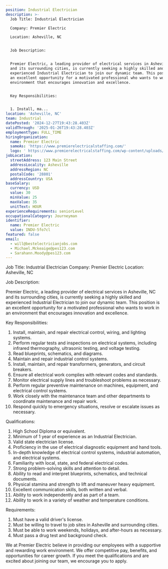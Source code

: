 ```yaml
---
position: Industrial Electrician
description: >-
  Job Title: Industrial Electrician

  Company: Premier Electric

  Location: Asheville, NC


  Job Description:


  Premier Electric, a leading provider of electrical services in Asheville, NC
  and its surrounding cities, is currently seeking a highly skilled and
  experienced Industrial Electrician to join our dynamic team. This position is
  an excellent opportunity for a motivated professional who wants to work in an
  environment that encourages innovation and excellence. 


  Key Responsibilities:


  1. Install, ma...
location: 'Asheville, NC'
team: Industrial
datePosted: '2024-12-27T19:43:28.403Z'
validThrough: '2025-01-26T19:43:28.403Z'
employmentType: FULL_TIME
hiringOrganization:
  name: Premier Electric
  sameAs: 'https://www.premierelectricalstaffing.com/'
  logo: ' https://www.premierelectricalstaffing.com/wp-content/uploads/2020/05/Premier-Electrical-Staffing-logo.png'
jobLocation:
  streetAddress: 123 Main Street
  addressLocality: Asheville
  addressRegion: NC
  postalCode: '28801'
  addressCountry: USA
baseSalary:
  currency: USD
  value: 30
  minValue: 25
  maxValue: 35
  unitText: HOUR
experienceRequirements: seniorLevel
occupationalCategory: Journeyman
identifier:
  name: Premier Electric
  value: INDU-5fo7cl
featured: false
email:
  - will@bestelectricianjobs.com
  - Michael.Mckeaige@pes123.com
  - Sarahann.Moody@pes123.com
---
```




Job Title: Industrial Electrician
Company: Premier Electric
Location: Asheville, NC

Job Description:

Premier Electric, a leading provider of electrical services in Asheville, NC and its surrounding cities, is currently seeking a highly skilled and experienced Industrial Electrician to join our dynamic team. This position is an excellent opportunity for a motivated professional who wants to work in an environment that encourages innovation and excellence. 

Key Responsibilities:

1. Install, maintain, and repair electrical control, wiring, and lighting systems.
2. Perform regular tests and inspections on electrical systems, including infrared thermography, ultrasonic testing, and voltage testing.
3. Read blueprints, schematics, and diagrams.
4. Maintain and repair industrial control systems.
5. Install, maintain, and repair transformers, generators, and circuit breakers.
6. Ensure all electrical work complies with relevant codes and standards.
7. Monitor electrical supply lines and troubleshoot problems as necessary.
8. Perform regular preventive maintenance on machines, equipment, and electrical control systems.
9. Work closely with the maintenance team and other departments to coordinate maintenance and repair work.
10. Respond quickly to emergency situations, resolve or escalate issues as necessary.

Qualifications:

1. High School Diploma or equivalent.
2. Minimum of 1 year of experience as an Industrial Electrician.
3. Valid state electrician license.
4. Proficiency in the use of electrical diagnostic equipment and hand tools.
5. In-depth knowledge of electrical control systems, industrial automation, and electrical systems.
6. Familiarity with local, state, and federal electrical codes.
7. Strong problem-solving skills and attention to detail.
8. Ability to read and interpret blueprints, schematics, and technical documents.
9. Physical stamina and strength to lift and maneuver heavy equipment.
10. Excellent communication skills, both written and verbal.
11. Ability to work independently and as part of a team.
12. Ability to work in a variety of weather and temperature conditions.

Requirements:

1. Must have a valid driver's license.
2. Must be willing to travel to job sites in Asheville and surrounding cities.
3. Must be able to work weekends, holidays, and after-hours as necessary.
4. Must pass a drug test and background check.

We at Premier Electric believe in providing our employees with a supportive and rewarding work environment. We offer competitive pay, benefits, and opportunities for career growth. If you meet the qualifications and are excited about joining our team, we encourage you to apply.
